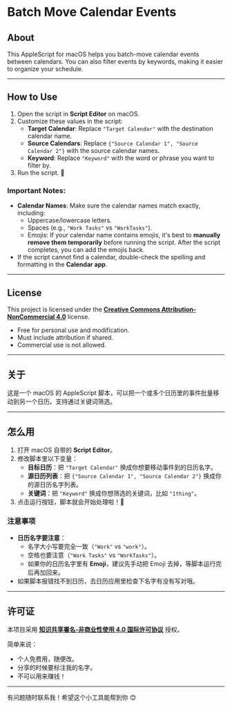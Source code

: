 # Batch Move Calendar Events

## About
This AppleScript for macOS helps you batch-move calendar events between calendars. You can also filter events by keywords, making it easier to organize your schedule.

---

## How to Use
1. Open the script in **Script Editor** on macOS. 
2. Customize these values in the script:
   - **Target Calendar**: Replace `"Target Calendar"` with the destination calendar name.
   - **Source Calendars**: Replace `{"Source Calendar 1", "Source Calendar 2"}` with the source calendar names.
   - **Keyword**: Replace `"Keyword"` with the word or phrase you want to filter by.
3. Run the script. 🎉

### Important Notes:
- **Calendar Names**: Make sure the calendar names match exactly, including:
  - Uppercase/lowercase letters.
  - Spaces (e.g., `"Work Tasks"` vs `"WorkTasks"`).
  - Emojis: If your calendar name contains emojis, it's best to **manually remove them temporarily** before running the script. After the script completes, you can add the emojis back.
- If the script cannot find a calendar, double-check the spelling and formatting in the **Calendar app**.

---

## License
This project is licensed under the **[Creative Commons Attribution-NonCommercial 4.0](https://creativecommons.org/licenses/by-nc/4.0/)** license.

- Free for personal use and modification.
- Must include attribution if shared.
- Commercial use is not allowed.


---

## 关于
这是一个 macOS 的 AppleScript 脚本，可以把一个或多个日历里的事件批量移动到另一个日历。支持通过关键词筛选。

---

## 怎么用
1. 打开 macOS 自带的 **Script Editor**。
2. 修改脚本里以下变量：
   - **目标日历**：把 `"Target Calendar"` 换成你想要移动事件到的日历名字。
   - **源日历列表**：把 `{"Source Calendar 1", "Source Calendar 2"}` 换成你的源日历名字列表。
   - **关键词**：把 `"Keyword"` 换成你想筛选的关键词，比如 `"1thing"`。
3. 点击运行按钮，脚本就会开始处理啦！🎉

### 注意事项
- **日历名字要注意**：
  - 名字大小写要完全一致（`"Work"` vs `"work"`）。
  - 空格也要注意（`"Work Tasks"` vs `"WorkTasks"`）。
  - 如果你的日历名字里有 **Emoji**，建议先手动把 Emoji 去掉，等脚本运行完后再加回来。
- 如果脚本报错找不到日历，去日历应用里检查下名字有没有写对哦。

---

## 许可证
本项目采用 **[知识共享署名-非商业性使用 4.0 国际许可协议](https://creativecommons.org/licenses/by-nc/4.0/)** 授权。

简单来说：
- 个人免费用，随便改。
- 分享的时候要标注我的名字。
- 不可以用来赚钱！

---

有问题随时联系我！希望这个小工具能帮到你 😊
